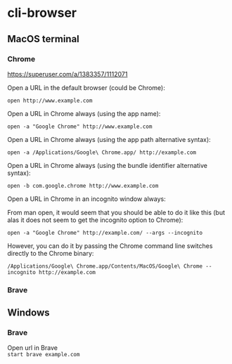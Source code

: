# cli-browser

## MacOS terminal

### Chrome

https://superuser.com/a/1383357/1112071

Open a URL in the default browser (could be Chrome):

`open http://www.example.com`

Open a URL in Chrome always (using the app name):

`open -a "Google Chrome" http://www.example.com`

Open a URL in Chrome always (using the app path alternative syntax):

`open -a /Applications/Google\ Chrome.app/ http://example.com`

Open a URL in Chrome always (using the bundle identifier alternative syntax):

`open -b com.google.chrome http://www.example.com`

Open a URL in Chrome in an incognito window always:

From man open, it would seem that you should be able to do it like this (but alas it does not seem to get the incognito option to Chrome):

`open -a "Google Chrome" http://example.com/ --args --incognito`

However, you can do it by passing the Chrome command line switches directly to the Chrome binary:

`/Applications/Google\ Chrome.app/Contents/MacOS/Google\ Chrome --incognito http://example.com`

### Brave

## Windows 

### Brave

Open url in Brave<br>
`start brave example.com`
